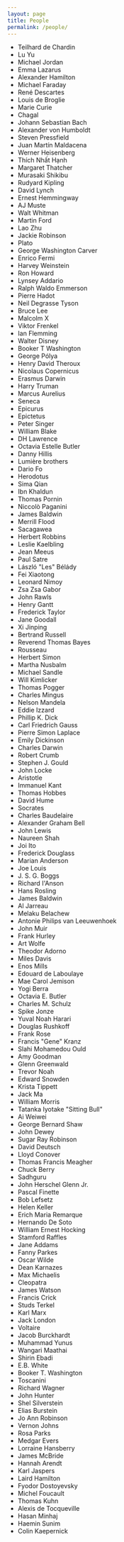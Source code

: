 ```yaml
---
layout: page
title: People
permalink: /people/
---
```


- Teilhard de Chardin
- Lu Yu
- Michael Jordan
- Emma Lazarus
- Alexander Hamilton
- Michael Faraday
- René Descartes
- Louis de Broglie
- Marie Curie
- Chagal
- Johann Sebastian Bach
- Alexander von Humboldt
- Steven Pressfield
- Juan Martín Maldacena
- Werner Heisenberg
- Thích Nhất Hạnh
- Margaret Thatcher
- Murasaki Shikibu
- Rudyard Kipling
- David Lynch
- Ernest Hemmingway
- AJ Muste
- Walt Whitman
- Martin Ford
- Lao Zhu
- Jackie Robinson
- Plato
- George Washington Carver
- Enrico Fermi
- Harvey Weinstein
- Ron Howard
- Lynsey Addario
- Ralph Waldo Emmerson
- Pierre Hadot
- Neil Degrasse Tyson
- Bruce Lee
- Malcolm X
- Viktor Frenkel
- Ian Flemming
- Walter Disney
- Booker T Washington
- George Pólya
- Henry David Theroux
- Nicolaus Copernicus
- Erasmus Darwin
- Harry Truman
- Marcus Aurelius
- Seneca
- Epicurus
- Epictetus
- Peter Singer
- William Blake
- DH Lawrence
- Octavia Estelle Butler
- Danny Hillis
- Lumière brothers
- Dario Fo
- Herodotus
- Sima Qian
- Ibn Khaldun
- Thomas Pornin
- Niccolò Paganini
- James Baldwin
- Merrill Flood
- Sacagawea
- Herbert Robbins
- Leslie Kaelbling
- Jean Meeus
- Paul Satre
- László "Les" Bélády
- Fei Xiaotong
- Leonard Nimoy
- Zsa Zsa Gabor
- John Rawls
- Henry Gantt
- Frederick Taylor
- Jane Goodall
- Xi Jinping
- Bertrand Russell
- Reverend Thomas Bayes
- Rousseau
- Herbert Simon
- Martha Nusbalm
- Michael Sandle
- Will Kimlicker
- Thomas Pogger
- Charles Mingus
- Nelson Mandela
- Eddie Izzard
- Phillip K. Dick
- Carl Friedrich Gauss
- Pierre Simon Laplace
- Emily Dickinson
- Charles Darwin
- Robert Crumb
- Stephen J. Gould
- John Locke
- Aristotle
- Immanuel Kant
- Thomas Hobbes
- David Hume
- Socrates
- Charles Baudelaire
- Alexander Graham Bell
- John Lewis
- Naureen Shah
- Joi Ito
- Frederick Douglass
- Marian Anderson
- Joe Louis
- J. S. G. Boggs
- Richard I'Anson
- Hans Rosling
- James Baldwin
- Al Jarreau
- Melaku Belachew
- Antonie Philips van Leeuwenhoek
- John Muir
- Frank Hurley
- Art Wolfe
- Theodor Adorno
- Miles Davis
- Enos Mills
- Edouard de Laboulaye
- Mae Carol Jemison
- Yogi Berra
- Octavia E. Butler
- Charles M. Schulz
- Spike Jonze
- Yuval Noah Harari
- Douglas Rushkoff
- Frank Rose
- Francis "Gene" Kranz
- Slahi Mohamedou Ould
- Amy Goodman
- Glenn Greenwald
- Trevor Noah
- Edward Snowden
- Krista Tippett
- Jack Ma
- William Morris
- Tatanka Iyotake "Sitting Bull"
- Ai Weiwei
- George Bernard Shaw
- John Dewey
- Sugar Ray Robinson
- David Deutsch
- Lloyd Conover
- Thomas Francis Meagher
- Chuck Berry
- Sadhguru
- John Herschel Glenn Jr.
- Pascal Finette
- Bob Lefsetz
- Helen Keller
- Erich Maria Remarque
- Hernando De Soto
- William Ernest Hocking
- Stamford Raffles
- Jane Addams
- Fanny Parkes
- Oscar Wilde
- Dean Karnazes
- Max Michaelis
- Cleopatra
- James Watson
- Francis Crick
- Studs Terkel
- Karl Marx
- Jack London
- Voltaire
- Jacob Burckhardt
- Muhammad Yunus
- Wangari Maathai
- Shirin Ebadi
- E.B. White
- Booker T. Washington
- Toscanini
- Richard Wagner
- John Hunter
- Shel Silverstein
- Elias Burstein
- Jo Ann Robinson
- Vernon Johns
- Rosa Parks
- Medgar Evers
- Lorraine Hansberry
- James McBride
- Hannah Arendt
- Karl Jaspers
- Laird Hamilton
- Fyodor Dostoyevsky
- Michel Foucault
- Thomas Kuhn
- Alexis de Tocqueville
- Hasan Minhaj
- Haemin Sunim
- Colin Kaepernick